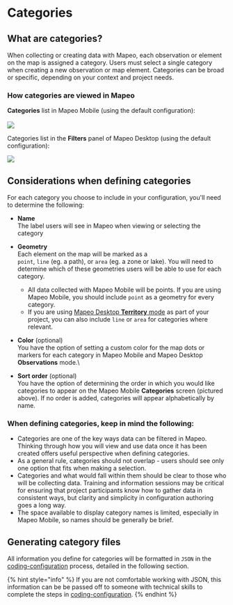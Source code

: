 # Categories

## What are categories?

When collecting or creating data with Mapeo, each observation or element on the map is assigned a category. Users must select a single category when creating a new observation or map element. Categories can be broad or specific, depending on your context and project needs.

### How categories are viewed in Mapeo

**Categories** list in Mapeo Mobile (using the default configuration):\
\
&#x20;![](../../../../../.gitbook/assets/Categories\_screen.jpg)

Categories list in the **Filters** panel of Mapeo Desktop (using the default configuration):

![](../../../../../.gitbook/assets/Md\_filter\_by\_category.jpg)

## Considerations when defining categories

For each category you choose to include in your configuration, you'll need to determine the following:

* **Name**\
  The label users will see in Mapeo when viewing or selecting the category
* **Geometry** \
  Each element on the map will be marked as a\
  `point`, `line` (eg. a path), or `area` (eg. a zone or lake). You will need to determine which of these geometries users will be able to use for each category.
  * All data collected with Mapeo Mobile will be points. If you are using Mapeo Mobile, you should include `point` as a geometry for every category.
  * If you are using [Mapeo Desktop **Territory** mode](../../../../mapeo-desktop-use/using-mapeo-desktop-to-create-territory-information/) as part of your project, you can also include `line` or `area` for categories where relevant.
* **Color** (optional)\
  You have the option of setting a custom color for the map dots or markers for each category in Mapeo Mobile and Mapeo Desktop **Observations** mode.\

* **Sort order** (optional)\
  You have the option of determining the order in which you would like categories to appear on the Mapeo Mobile **Categories** screen (pictured above). If no order is added, categories will appear alphabetically by name.

### **When defining categories, keep in mind the following:**

* Categories are one of the key ways data can be filtered in Mapeo. Thinking through how you will view and use data once it has been created offers useful perspective when defining categories.
* As a general rule, categories should not overlap - users should see only one option that fits when making a selection.
* Categories and what would fall within them should be clear to those who will be collecting data. Training and information sessions may be critical for ensuring that project participants know how to gather data in consistent ways, but clarity and simplicity in configuration authoring goes a long way.
* The space available to display category names is limited, especially in Mapeo Mobile, so names should be generally be brief.

## Generating category files

All information you define for categories will be formatted in `JSON` in the [coding-configuration](../coding-configuration/ "mention") process, detailed in the following section.

{% hint style="info" %}
If you are not comfortable working with JSON, this information can be be passed off to someone with technical skills to complete the steps in [coding-configuration](../coding-configuration/ "mention").
{% endhint %}
